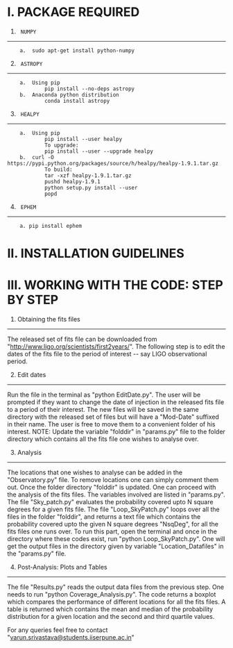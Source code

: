 I. PACKAGE REQUIRED
================================================

1.		NUMPY
------------------------------------------------
		a.	sudo apt-get install python-numpy



2.		ASTROPY
------------------------------------------------
		a.	Using pip
				pip install --no-deps astropy
		b.	Anaconda python distribution
				conda install astropy

3.		HEALPY
------------------------------------------------
		a.	Using pip
				pip install --user healpy
				To upgrade:
				pip install --user --upgrade healpy
		b.	curl -O https://pypi.python.org/packages/source/h/healpy/healpy-1.9.1.tar.gz
				To build:
				tar -xzf healpy-1.9.1.tar.gz
				pushd healpy-1.9.1
				python setup.py install --user
				popd

4.		EPHEM
------------------------------------------------
		a. pip install ephem


II.	INSTALLATION GUIDELINES
================================================






III. WORKING WITH THE CODE: STEP BY STEP
================================================


1.	Obtaining the fits files
------------------------------------------------
The released set of fits file can be downloaded from "http://www.ligo.org/scientists/first2years/".
The following step is to edit the dates of the fits file to the period of interest 
-- say LIGO observational period. 


2.	Edit dates
------------------------------------------------
Run the file in the terminal as "python EditDate.py". The user will be  prompted if 
they want to change the date of injection in the released fits file to a period of 
their interest. The new files will be saved in the same directory with the released 
set of files but will have a "Mod-Date" suffixed in their name. The user is free to
move them to a convenient folder of his interest. NOTE: Update the variable "folddir" 
in "params.py" file to the folder directory which contains all the fits file one 
wishes to analyse over.


3.	Analysis
------------------------------------------------
The locations that one wishes to analyse can be added in the "Observatory.py" file.
To remove locations one can simply comment them out. Once the folder directory 
"folddir" is updated. One can proceed with the analysis of the fits files. The 
variables involved are listed in "params.py". The file "Sky_patch.py" evaluates the 
probability covered upto N square degrees for a given fits file. The file "Loop_SkyPatch.py" 
loops over all the files in the folder "folddir", and returns a text file which contains 
the probability covered upto the given N square degrees "NsqDeg", for all the fits files 
one runs over. To run this part, open the terminal and once in the directory where these 
codes exist, run "python Loop_SkyPatch.py". One will get the output files in the directory 
given by variable "Location_Datafiles" in the "params.py" file. 
				

4.	Post-Analysis: Plots and Tables
------------------------------------------------
The file "Results.py" reads the output data files from the previous step. One needs to 
run "python Coverage_Analysis.py". The code returns a boxplot which compares the performance
of different locations for all the fits files. A table is returned which contains the mean 
and median of the probability distribution for a given location and the second and third 
quartile values.

	
For any queries feel free to contact "varun.srivastava@students.iiserpune.ac.in"
